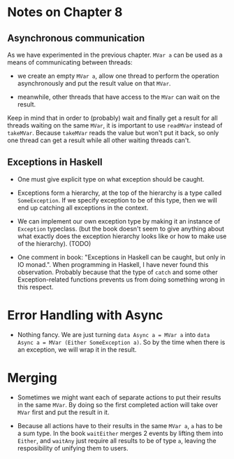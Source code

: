 # Notes on Chapter 8

## Asynchronous communication

As we have experimented in the previous chapter. `MVar a` can be used
as a means of communicating between threads:

- we create an empty `MVar a`, allow one thread to perform the operation asynchronously
  and put the result value on that `MVar`.

- meanwhile, other threads that have access to the `MVar` can wait on the result.

Keep in mind that in order to (probably) wait and finally get a result for all threads
waiting on the same `MVar`, it is important to use `readMVar` instead of `takeMVar`.
Because `takeMVar` reads the value but won't put it back, so only one thread can
get a result while all other waiting threads can't.

## Exceptions in Haskell

- One must give explicit type on what exception should be caught.

- Exceptions form a hierarchy, at the top of the hierarchy is a type called `SomeException`.
  If we specify exception to be of this type, then we will end up catching all exceptions
  in the context.

- We can implement our own exception type by making it an instance of `Exception` typeclass.
  (but the book doesn't seem to give anything about what exactly does the exception
   hierarchy looks like or how to make use of the hierarchy). (TODO)

- One comment in book: "Exceptions in Haskell can be caught, but only in IO monad.".
  When programming in Haskell, I have never found this observation. Probably because that
  the type of `catch` and some other Exception-related functions prevents us from doing something
  wrong in this respect.

# Error Handling with Async

- Nothing fancy. We are just turning `data Async a = MVar a` into `data Async a = MVar (Either SomeException a)`.
  So by the time when there is an exception, we will wrap it in the result.

# Merging

- Sometimes we might want each of separate actions to put their results in the same `MVar`.
  By doing so the first completed action will take over `MVar` first and put the result in it.

- Because all actions have to their results in the same `MVar a`, `a` has to be a sum type.
  In the book `waitEither` merges 2 events by lifting them into `Either`, and `waitAny` just
  require all results to be of type `a`, leaving the resposibility of unifying them to users.
